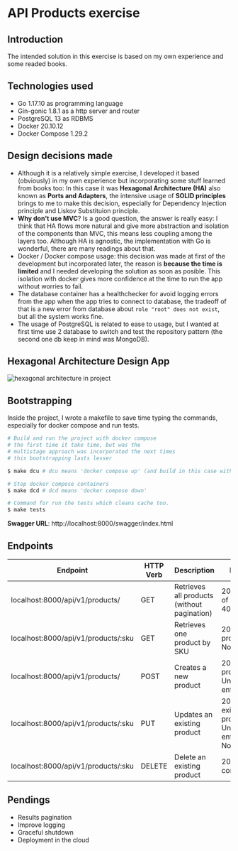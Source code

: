 # API Products exercise

## Introduction
The intended solution in this exercise is based on my own experience and some readed books.

## Technologies used
- Go 1.17.10 as programming language
- Gin-gonic 1.8.1 as a http server and router 
- PostgreSQL 13 as RDBMS
- Docker 20.10.12
- Docker Compose 1.29.2

## Design decisions made
- Although it is a relatively simple exercise, I developed it based (obviously) in my own experience but incorporating some stuff learned from books too: In this case it was **Hexagonal Architecture (HA)** also known as **Ports and Adapters**, the intensive usage of **SOLID principles** brings to me to make this decision, especially for Dependency Injection principle and Liskov Substituion principle.
- **Why don't use MVC**? Is a good question, the answer is really easy: I think that HA flows more natural and give more abstraction and isolation of the components than MVC, this means less coupling among the layers too. Although HA is agnostic, the implementation with Go is wonderful, there are many readings about that.
- Docker / Docker compose usage: this decision was made at first of the development but incorporated later, the reason is **because the time is limited** and I needed developing the solution as soon as posible. This isolation with docker gives more confidence at the time to run the app without worries to fail.
- The database container has a healthchecker for avoid logging errors from the app when the app tries to connect to database, the tradeoff of that is a new error from database about `role "root" does not exist`, but all the system works fine.
- The usage of PostgreSQL is related to ease to usage, but I wanted at first time use 2 database to switch and test the repository pattern (the second one db keep in mind was MongoDB).

## Hexagonal Architecture Design App

![hexagonal architecture in project](hexagonal-architecture-products.svg)

## Bootstrapping
Inside the project, I wrote a makefile to save time typing the commands, especially for docker compose and run tests.

```bash
# Build and run the project with docker compose
# the first time it take time, but was the
# multistage approach was incorporated the next times
# this bootstrapping lasts lesser

$ make dcu # dcu means 'docker compose up' (and build in this case with --build flag)

# Stop docker compose containers
$ make dcd # dcd means 'docker compose down'

# Command for run the tests which cleans cache too.
$ make tests

```
**Swagger URL**: http://localhost:8000/swagger/index.html

## Endpoints

| **Endpoint** | **HTTP Verb** | **Description** | **Response** |
|---|---|---|---|
| localhost:8000/api/v1/products/ | GET | Retrieves all products (without pagination) | 200 OK Array of products \| 404 Not found |
| localhost:8000/api/v1/products/:sku | GET | Retrieves one product by SKU | 200 OK one product \| 404 Not found |
| localhost:8000/api/v1/products/ | POST | Creates a new product | 201 OK new product \| 422 Unprocessable entity |
| localhost:8000/api/v1/products/:sku | PUT | Updates an existing product | 200 OK existing product \| 422 Unprocessable entity \| 404 Not found |
| localhost:8000/api/v1/products/:sku | DELETE | Delete an existing product | 204 No content |

## Pendings
- Results pagination
- Improve logging
- Graceful shutdown
- Deployment in the cloud

